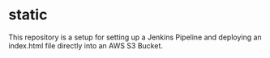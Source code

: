 # static
This repository is a setup for setting up a Jenkins Pipeline and deploying an index.html file directly into an AWS S3 Bucket.

